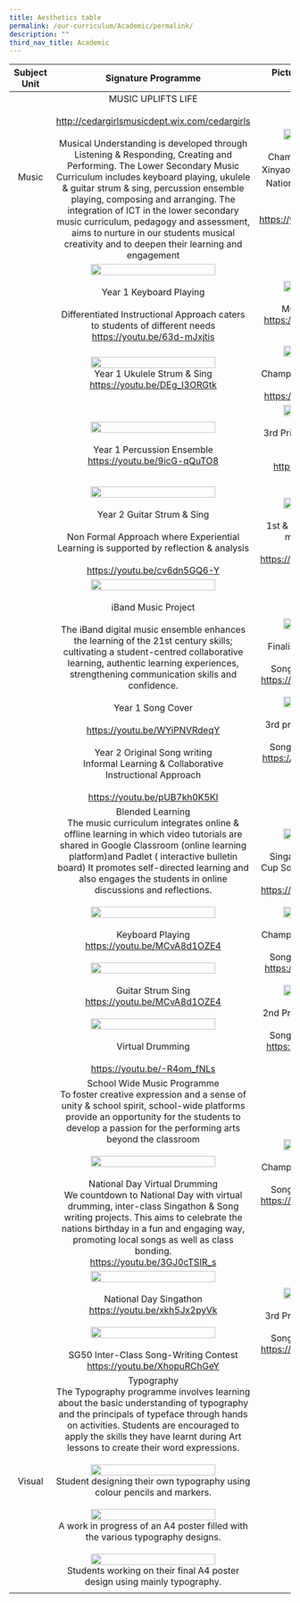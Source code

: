 ```yaml
---
title: Aesthetics table
permalink: /our-curriculum/Academic/permalink/
description: ""
third_nav_title: Academic
---
```

| Subject  Unit | Signature Programme | Pictures of programme in action |
|:---:|:---:|:---:|
| Music | MUSIC UPLIFTS LIFE<br><br>http://cedargirlsmusicdept.wix.com/cedargirls<br><br>Musical Understanding is developed through Listening  & Responding, Creating and Performing. The Lower Secondary Music Curriculum includes keyboard playing, ukulele & guitar strum & sing, percussion ensemble playing, composing and arranging. The integration of ICT in the lower secondary music curriculum, pedagogy and assessment, aims to nurture in our students musical creativity and to deepen their learning and engagement | <img src="/images/aes6.png" style="width:80%"><br><br>Champion, National Schools Xinyao 新谣 Singing Champion, <br>National Schools Xinyao 新谣Singing谣Singing <br><br>https://youtu.be/wBx9NejPM6M |
|  |<img src="/images/aes7.png" style="width:80%"><br><br>Year 1 Keyboard Playing<br><br>Differentiated Instructional Approach caters to students of different needs<br>https://youtu.be/63d-mJxjtis | <img src="/images/aes8.png" style="width:80%"><br><br>MOE Excel Fest 2017<br>https://youtu.be/Arvi-HDGvt8 |
|  | <img src="/images/aes9.png" style="width:80%"><br>Year 1 Ukulele Strum & Sing<br>https://youtu.be/DEg_I3ORGtk | <img src="/images/aes10.png" style="width:80%"><br><br>Champion S-Pop Mobile Music  2016<br>https://youtu.be/Ivun3eDvziM |
|  | <img src="/images/aes11.png" style="width:80%"><br><br>Year 1 Percussion Ensemble<br>https://youtu.be/9icG-qQuTO8 | <img src="/images/aes12.png" style="width:80%"><br><br>3rd Prize S-Pop Mobile Music Contest 2016 <br><br>https://youtu.be/w7w3b-2zoGA |
|  | <img src="/images/aes13.png" style="width:80%"> <br><br>Year 2 Guitar Strum & Sing<br><br>Non Formal Approach where Experiential Learning is supported by reflection & analysis <br><br>https://youtu.be/cv6dn5GQ6-Y | <img src="/images/aes14.png" style="width:80%"><br><br>1st & 3rd prize, SG50 mobile music contest 2015 <br><br>https://youtu.be/R9SGLvuNCRY |
|  | <img src="/images/aes15.png" style="width:80%"><br><br>iBand Music Project<br><br>The iBand digital music ensemble enhances the learning of the 21st century skills; cultivating a student-centred collaborative learning, authentic learning experiences, strengthening communication skills and confidence. <br><br>Year 1 Song Cover<br> <br>https://youtu.be/WYiPNVRdeqY<br><br>Year 2 Original Song writing<br>Informal Learning & Collaborative Instructional Approach <br> <br>https://youtu.be/pUB7kh0K5KI | <img src="/images/aes16.png" style="width:80%"><br><br>Finalist, Singapore Kindness Movement<br> Song writing contest 2014<br>https://youtu.be/xN9DS0x44tw<br><br><img src="/images/aes17.png" style="width:80%"><br><br>3rd prize The Originals  Music Fiesta<br> Song Writing Contest 2014<br>https://youtu.be/eGkzedn3Sok |
|  | Blended Learning<br>The music curriculum integrates online & offline learning in which video tutorials are shared in Google Classroom (online learning platform)and Padlet ( interactive bulletin board) It promotes self-directed learning and also engages the students in online discussions and reflections.<br><br><img src="/images/aes18.png" style="width:80%"><br><br>Keyboard Playing<br>https://youtu.be/MCvA8d1OZE4<br><br><img src="/images/aes20.png" style="width:80%"><br><br>Guitar Strum Sing <br>https://youtu.be/MCvA8d1OZE4<br><br><img src="/images/aes22.png" style="width:80%"><br><br>Virtual Drumming<br> <br>https://youtu.be/-R4om_fNLs | <img src="/images/aes19.png" style="width:80%"><br><br>Singapore Book of Records <br>Cup Song Rhythmic Percussion 2013<br>https://youtu.be/B4wTWFQlHrc<br><br><img src="/images/aes21.png" style="width:80%"><br><br>Champion, The Originals Music Fiesta <br>Song Writing Contest 2012<br>https://youtu.be/q2lYU1s_tbg<br><br><img src="/images/aes23.png" style="width:80%"><br><br>2nd Prize, The Originals Music Fiesta <br>Song Writing Contest 2012<br>https://youtu.be/Idxss9oTdI8 |
|  | School Wide Music Programme<br>To foster creative expression and a sense of unity & school spirit, school-wide platforms provide an opportunity for the students to develop a passion for the performing arts beyond the classroom<br><br><img src="/images/aes24.png" style="width:80%"><br><br>National Day Virtual Drumming<br>We countdown to National Day with virtual drumming, inter-class Singathon & Song writing projects. This aims to celebrate the nations birthday in a fun and engaging way, promoting local songs as well as class bonding. <br>https://youtu.be/3GJ0cTSIR_s | <img src="/images/aes25.png" style="width:80%"><br><br>Champion, The Originals Music Fiesta <br>SongWriting Contest 2011<br>https://youtu.be/IOkGD4d6FDQ |
|  | <img src="/images/aes26.png" style="width:80%"><br><br>National Day Singathon<br>https://youtu.be/xkh5Jx2pyVk<br><br><img src="/images/aes27.png" style="width:80%"><br><br>SG50 Inter-Class Song-Writing Contest<br>https://youtu.be/XhopuRChGeY | <img src="/images/aes27.png" style="width:80%"><br><br>3rd Prize,The Originals Music Fiesta <br>SongWriting Contest 2011<br>https://youtu.be/oTZrmOUhmIY |
| Visual | Typography<br>The Typography programme involves learning about the basic understanding of typography and the principals of typeface through hands on activities. Students are encouraged to apply the skills they have learnt during Art lessons to create their word expressions.<br><br><img src="/images/aes28.png" style="width:80%"> <br>Student designing their own typography using colour pencils and markers.<br><br><img src="/images/aes29.png" style="width:80%"><br>A work in progress of an A4 poster filled with the various typography designs.<br><br><img src="/images/aes30.png" style="width:80%"><br>Students working on their final A4 poster design using mainly typography. |  |
|  |  |  |